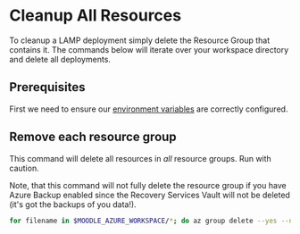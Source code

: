 # Cleanup All Resources

To cleanup a LAMP deployment simply delete the Resource Group that
contains it. The commands below will iterate over your workspace
directory and delete all deployments.

## Prerequisites

First we need to ensure our [environment variables](./Environment-Variables.md) are correctly configured.

## Remove each resource group

This command will delete all resources in *all* resource groups. Run with caution.

Note, that this command will not fully delete the resource group if you have Azure Backup enabled since the Recovery Services Vault will not be deleted (it's got the backups of you data!).

``` bash
for filename in $MOODLE_AZURE_WORKSPACE/*; do az group delete --yes --name $(basename $filename) --no-wait; done
```
